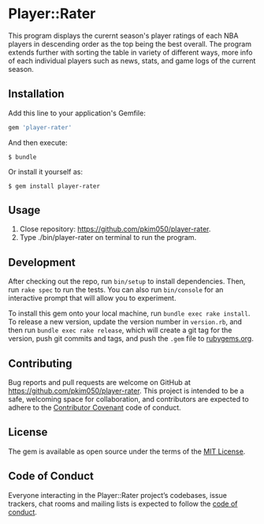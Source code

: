 # Player::Rater

This program displays the curernt season's player ratings of each NBA players in descending order as the top being the best overall. The program extends further with sorting the table in variety of different ways, more info of each individual players such as news, stats, and game logs of the current season.

## Installation

Add this line to your application's Gemfile:

```ruby
gem 'player-rater'
```

And then execute:

    $ bundle

Or install it yourself as:

    $ gem install player-rater

## Usage

1. Close repository: https://github.com/pkim050/player-rater.
2. Type ./bin/player-rater on terminal to run the program.

## Development

After checking out the repo, run `bin/setup` to install dependencies. Then, run `rake spec` to run the tests. You can also run `bin/console` for an interactive prompt that will allow you to experiment.

To install this gem onto your local machine, run `bundle exec rake install`. To release a new version, update the version number in `version.rb`, and then run `bundle exec rake release`, which will create a git tag for the version, push git commits and tags, and push the `.gem` file to [rubygems.org](https://rubygems.org).

## Contributing

Bug reports and pull requests are welcome on GitHub at https://github.com/pkim050/player-rater. This project is intended to be a safe, welcoming space for collaboration, and contributors are expected to adhere to the [Contributor Covenant](http://contributor-covenant.org) code of conduct.

## License

The gem is available as open source under the terms of the [MIT License](https://opensource.org/licenses/MIT).

## Code of Conduct

Everyone interacting in the Player::Rater project’s codebases, issue trackers, chat rooms and mailing lists is expected to follow the [code of conduct](https://github.com/pkim050/player-rater/blob/master/CODE_OF_CONDUCT.md).
